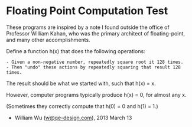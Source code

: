 Floating Point Computation Test
===================================
These programs are inspired by a note I found outside the office of Professor William Kahan, who was the primary architect of floating-point, and many other accomplishments. 

Define a function h(x) that does the following operations:

    - Given a non-negative number, repeatedly square root it 128 times. 
    - Then "undo" these actions by repeatedly squaring that result 128 times. 

The result should be what we started with, such that h(x) = x.

However, computer programs typically produce h(x) = 0, for almost any x.

(Sometimes they correctly compute that h(0) = 0 and h(1) = 1.)

- William Wu (w@qe-design.com), 2013 March 13

